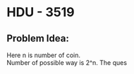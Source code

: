 # HDU - 3519
##  Problem Idea:
Here n is number of coin.  
Number of possible way is 2^n. The ques
<!--stackedit_data:
eyJoaXN0b3J5IjpbLTE5NDQ4NzgzN119
-->
